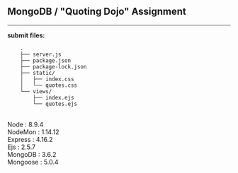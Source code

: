 ## MongoDB / "Quoting Dojo" Assignment

----

**submit files:**<br />

```
    .
    ├── server.js
    ├── package.json
    ├── package-lock.json
    ├── static/
    │   ├── index.css
    │   └── quotes.css
    └── views/
        ├── index.ejs
        └── quotes.ejs

```

<br />
<version>
Node : 8.9.4<br />
NodeMon : 1.14.12<br />
Express : 4.16.2<br />
Ejs : 2.5.7<br />
MongoDB : 3.6.2<br />
Mongoose : 5.0.4<br />
<br />

